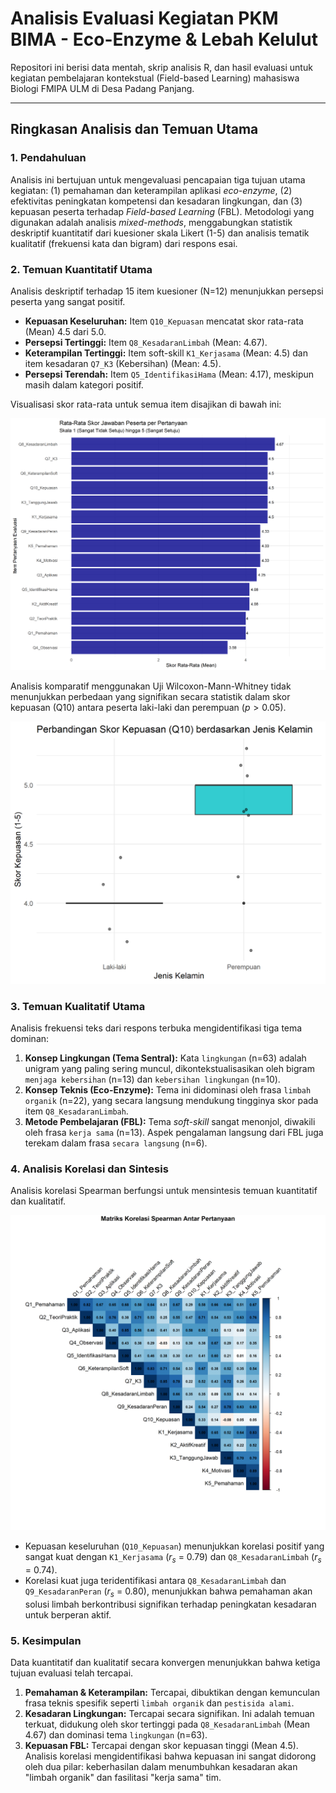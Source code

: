 # Analisis Evaluasi Kegiatan PKM BIMA - Eco-Enzyme & Lebah Kelulut

Repositori ini berisi data mentah, skrip analisis R, dan hasil evaluasi untuk kegiatan pembelajaran kontekstual (Field-based Learning) mahasiswa Biologi FMIPA ULM di Desa Padang Panjang.

---

## Ringkasan Analisis dan Temuan Utama

### 1. Pendahuluan

Analisis ini bertujuan untuk mengevaluasi pencapaian tiga tujuan utama kegiatan: (1) pemahaman dan keterampilan aplikasi *eco-enzyme*, (2) efektivitas peningkatan kompetensi dan kesadaran lingkungan, dan (3) kepuasan peserta terhadap *Field-based Learning* (FBL). Metodologi yang digunakan adalah analisis *mixed-methods*, menggabungkan statistik deskriptif kuantitatif dari kuesioner skala Likert (1-5) dan analisis tematik kualitatif (frekuensi kata dan bigram) dari respons esai.

### 2. Temuan Kuantitatif Utama

Analisis deskriptif terhadap 15 item kuesioner (N=12) menunjukkan persepsi peserta yang sangat positif.

* **Kepuasan Keseluruhan:** Item `Q10_Kepuasan` mencatat skor rata-rata (Mean) $4.5$ dari $5.0$.
* **Persepsi Tertinggi:** Item `Q8_KesadaranLimbah` (Mean: $4.67$).
* **Keterampilan Tertinggi:** Item soft-skill `K1_Kerjasama` (Mean: $4.5$) dan item kesadaran `Q7_K3` (Kebersihan) (Mean: $4.5$).
* **Persepsi Terendah:** Item `Q5_IdentifikasiHama` (Mean: $4.17$), meskipun masih dalam kategori positif.

Visualisasi skor rata-rata untuk semua item disajikan di bawah ini:

![Skor Rata-rata per Pertanyaan](results/plot_skor_rata_rata.png)

Analisis komparatif menggunakan Uji Wilcoxon-Mann-Whitney tidak menunjukkan perbedaan yang signifikan secara statistik dalam skor kepuasan (Q10) antara peserta laki-laki dan perempuan ($p > 0.05$).

![Perbandingan Kepuasan berdasarkan Gender](results/plot_perbandingan_gender.png)

### 3. Temuan Kualitatif Utama

Analisis frekuensi teks dari respons terbuka mengidentifikasi tiga tema dominan:

1.  **Konsep Lingkungan (Tema Sentral):** Kata `lingkungan` (n=63) adalah unigram yang paling sering muncul, dikontekstualisasikan oleh bigram `menjaga kebersihan` (n=13) dan `kebersihan lingkungan` (n=10).
2.  **Konsep Teknis (Eco-Enzyme):** Tema ini didominasi oleh frasa `limbah organik` (n=22), yang secara langsung mendukung tingginya skor pada item `Q8_KesadaranLimbah`.
3.  **Metode Pembelajaran (FBL):** Tema *soft-skill* sangat menonjol, diwakili oleh frasa `kerja sama` (n=13). Aspek pengalaman langsung dari FBL juga terekam dalam frasa `secara langsung` (n=6).

### 4. Analisis Korelasi dan Sintesis

Analisis korelasi Spearman berfungsi untuk mensintesis temuan kuantitatif dan kualitatif.

![Plot Korelasi Spearman](results/plot_korelasi.png)

* Kepuasan keseluruhan (`Q10_Kepuasan`) menunjukkan korelasi positif yang sangat kuat dengan `K1_Kerjasama` ($r_s$ = $0.79$) dan `Q8_KesadaranLimbah` ($r_s$ = $0.74$).
* Korelasi kuat juga teridentifikasi antara `Q8_KesadaranLimbah` dan `Q9_KesadaranPeran` ($r_s$ = $0.80$), menunjukkan bahwa pemahaman akan solusi limbah berkontribusi signifikan terhadap peningkatan kesadaran untuk berperan aktif.

### 5. Kesimpulan

Data kuantitatif dan kualitatif secara konvergen menunjukkan bahwa ketiga tujuan evaluasi telah tercapai.

1.  **Pemahaman & Keterampilan:** Tercapai, dibuktikan dengan kemunculan frasa teknis spesifik seperti `limbah organik` dan `pestisida alami`.
2.  **Kesadaran Lingkungan:** Tercapai secara signifikan. Ini adalah temuan terkuat, didukung oleh skor tertinggi pada `Q8_KesadaranLimbah` (Mean $4.67$) dan dominasi tema `lingkungan` (n=63).
3.  **Kepuasan FBL:** Tercapai dengan skor kepuasan tinggi (Mean $4.5$). Analisis korelasi mengidentifikasi bahwa kepuasan ini sangat didorong oleh dua pilar: keberhasilan dalam menumbuhkan kesadaran akan "limbah organik" dan fasilitasi "kerja sama" tim.
